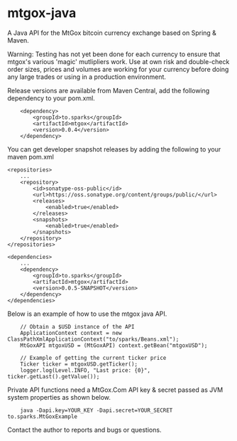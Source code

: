 mtgox-java
==========

A Java API for the MtGox bitcoin currency exchange based on Spring & Maven.

Warning:  Testing has not yet been done for each currency to ensure that mtgox's various 'magic' mutlipliers work.  Use at own risk and double-check order sizes, prices and volumes are working for your currency before doing any large trades or using in a production environment.

Release versions are available from Maven Central, add the following dependency to your pom.xml.

        <dependency>
            <groupId>to.sparks</groupId>
            <artifactId>mtgox</artifactId>
            <version>0.0.4</version>
        </dependency>

You can get developer snapshot releases by adding the following to your maven pom.xml

    <repositories>
        ...
        <repository>
            <id>sonatype-oss-public</id>
            <url>https://oss.sonatype.org/content/groups/public/</url>
            <releases>
                <enabled>true</enabled>
            </releases>
            <snapshots>
                <enabled>true</enabled>
            </snapshots>
        </repository>
    </repositories>

    <dependencies>
        ...
        <dependency>
            <groupId>to.sparks</groupId>
            <artifactId>mtgox</artifactId>
            <version>0.0.5-SNAPSHOT</version>
        </dependency>
    </dependencies>

Below is an example of how to use the mtgox java API.

        // Obtain a $USD instance of the API
        ApplicationContext context = new ClassPathXmlApplicationContext("to/sparks/Beans.xml");
        MtGoxAPI mtgoxUSD = (MtGoxAPI) context.getBean("mtgoxUSD");

        // Example of getting the current ticker price
        Ticker ticker = mtgoxUSD.getTicker();
        logger.log(Level.INFO, "Last price: {0}", ticker.getLast().getValue());
        
Private API functions need a MtGox.Com API key & secret passed as JVM system properties as shown below.
        
        java -Dapi.key=YOUR_KEY -Dapi.secret=YOUR_SECRET to.sparks.MtGoxExample

Contact the author to reports and bugs or questions.